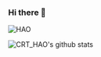 ### Hi there 👋

![HAO](https://user-images.githubusercontent.com/31580253/111882945-591c0980-89f3-11eb-843e-2fe64375a4c1.png)

![CRT_HAO's github stats](https://github-readme-stats.vercel.app/api?username=iqv29&show_icons=true&theme=dracula&hide=stars,issues)
